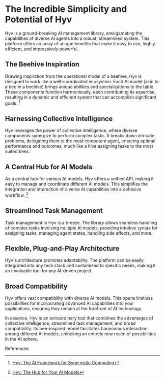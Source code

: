 # The Incredible Simplicity and Potential of Hyv

Hyv is a ground-breaking AI management library, amalgamating the capabilities of diverse AI agents
into a robust, streamlined system. This platform offers an array of unique benefits that make it
easy to use, highly efficient, and impressively powerful.

## The Beehive Inspiration

Drawing inspiration from the operational model of a beehive, Hyv is designed to work like a
well-coordinated ecosystem. Each AI model (akin to a bee in a beehive) brings unique abilities and
specializations to the table. These components function harmoniously, each contributing its
expertise, resulting in a dynamic and efficient system that can accomplish significant goals. [^1]

## Harnessing Collective Intelligence

Hyv leverages the power of collective intelligence, where diverse components synergize to perform
complex tasks. It breaks down intricate problems, delegating them to the most competent agent,
ensuring optimal performance and outcomes, much like a hive assigning tasks to the most suited bees.

## A Central Hub for AI Models

As a central hub for various AI models, Hyv offers a unified API, making it easy to manage and
coordinate different AI models. This simplifies the integration and interaction of diverse AI
capabilities into a cohesive workflow. [^2]

## Streamlined Task Management

Task management in Hyv is a breeze. The library allows seamless handling of complex tasks involving
multiple AI models, providing intuitive syntax for assigning tasks, managing agent states, handling
side effects, and more.

## Flexible, Plug-and-Play Architecture

Hyv's architecture promotes adaptability. The platform can be easily integrated into any tech stack
and customized to specific needs, making it an invaluable tool for any AI-driven project.

## Broad Compatibility

Hyv offers vast compatibility with diverse AI models. This opens limitless possibilities for
incorporating advanced AI capabilities into your applications, ensuring they remain at the forefront
of AI technology.

In essence, Hyv is an extraordinary tool that combines the advantages of collective intelligence,
streamlined task management, and broad compatibility. Its bee-inspired model facilitates harmonious
interaction among different AI models, unlocking an entirely new realm of possibilities in the AI
sphere.


References:

[^1]: [Hyv: The AI Framework for Synergistic Computing](https://github.com/failfa-st/hyv/docs/20_WHAT_DOES_HYV_MEAN_WHAT_IS_HYV.md)

[^2]: [Hyv: The Hub for Your AI Models](https://github.com/failfa-st/hyv/README.md)
